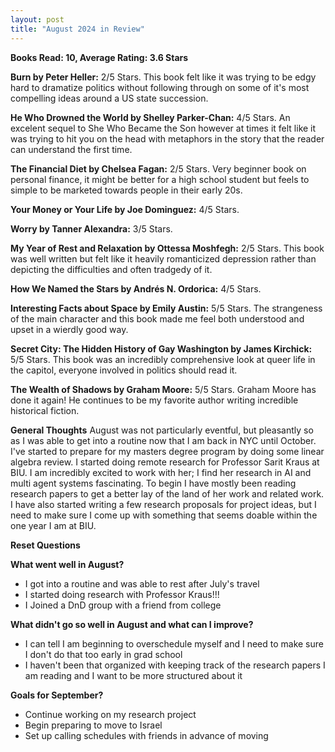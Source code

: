 ```yaml
---
layout: post
title: "August 2024 in Review"
---
```


**Books Read: 10, Average Rating: 3.6 Stars**

**Burn by Peter Heller:**  2/5 Stars. This book felt like it was trying to be edgy hard to dramatize politics without following through on some of it's most compelling ideas around a US state succession.

**He Who Drowned the World by Shelley Parker-Chan:**  4/5 Stars. An excelent sequel to She Who Became the Son however at times it felt like it was trying to hit you on the head with metaphors in the story that the reader can understand the first time.

**The Financial Diet by Chelsea Fagan:**  2/5 Stars. Very beginner book on personal finance, it might be better for a high school student but feels to simple to be marketed towards people in their early 20s.

**Your Money or Your Life by Joe Dominguez:**  4/5 Stars. 

**Worry by Tanner Alexandra:**  3/5 Stars.

**My Year of Rest and Relaxation by Ottessa Moshfegh:**  2/5 Stars. This book was well written but felt like it heavily romanticized depression rather than depicting the difficulties and often tradgedy of it.

**How We Named the Stars by Andrés N. Ordorica:**  4/5 Stars.

**Interesting Facts about Space by Emily Austin:**  5/5 Stars. The strangeness of the main character and this book made me feel both understood and upset in a wierdly good way.

**Secret City: The Hidden History of Gay Washington by James Kirchick:**  5/5 Stars. This book was an incredibly comprehensive look at queer life in the capitol, everyone involved in politics should read it. 

**The Wealth of Shadows by Graham Moore:**  5/5 Stars. Graham Moore has done it again! He continues to be my favorite author writing incredible historical fiction. 


**General Thoughts**
August was not particularly eventful, but pleasantly so as I was able to get into a routine now that I am back in NYC until October. I've started to prepare for my masters degree program by doing some linear algebra review. I started doing remote research for Professor Sarit Kraus at BIU. I am incredibly excited to work with her; I find her research in AI and multi agent systems fascinating. To begin I have mostly been reading research papers to get a better lay of the land of her work and related work. I have also started writing a few research proposals for project ideas, but I need to make sure I come up with something that seems doable within the one year I am at BIU. 

**Reset Questions**

**What went well in August?**
- I got into a routine and was able to rest after July's travel
- I started doing research with Professor Kraus!!!
- I Joined a DnD group with a friend from college

**What didn't go so well in August and what can I improve?**
- I can tell I am beginning to overschedule myself and I need to make sure I don't do that too early in grad school
- I haven't been that organized with keeping track of the research papers I am reading and I want to be more structured about it

**Goals for September?**
- Continue working on my research project
- Begin preparing to move to Israel
- Set up calling schedules with friends in advance of moving

